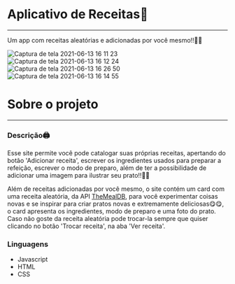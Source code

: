 # Aplicativo de Receitas🚀

---
Um app com receitas aleatórias e adicionadas por você mesmo!!🥗😃

![Captura de tela 2021-06-13 16 11 23](https://user-images.githubusercontent.com/65229051/121819683-d22ea400-cc64-11eb-9e89-b759244db314.png)
![Captura de tela 2021-06-13 16 12 24](https://user-images.githubusercontent.com/65229051/121819749-32254a80-cc65-11eb-8b7f-82861a5eb6f2.png)
![Captura de tela 2021-06-13 16 26 50](https://user-images.githubusercontent.com/65229051/121819783-6ac52400-cc65-11eb-9bc4-9f4451b88212.png)
![Captura de tela 2021-06-13 16 14 55](https://user-images.githubusercontent.com/65229051/121819757-3baeb280-cc65-11eb-8199-7ac8e760692c.png)

# Sobre o projeto
---
### Descrição🖨️
Esse site permite você pode catalogar suas próprias receitas, apertando do botão 'Adicionar receita', escrever os ingredientes usados para preparar a refeição, escrever o modo de preparo, além de ter a possibilidade de adicionar uma imagem para ilustrar seu prato!!📸🍱 

Além de receitas adicionadas por você mesmo, o site contém um card com uma receita aleatória, da API [TheMealDB](https://www.themealdb.com/api.php), para você experimentar coisas novas e se inspirar para criar pratos novas e extremamente deliciosas😋😋, o card apresenta os ingredientes, modo de preparo e uma foto do prato. Caso não goste da receita aleatória pode trocar-la sempre que quiser clicando no botão 'Trocar receita', na aba 'Ver receita'.

### Linguagens
* Javascript
* HTML
* CSS
